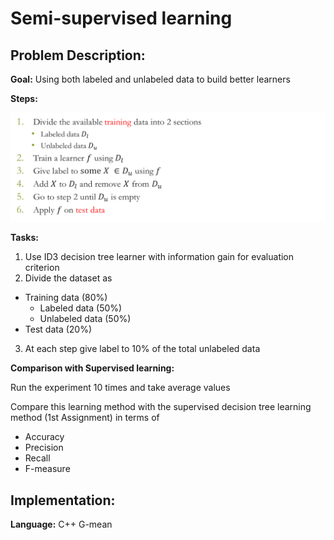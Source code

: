 
# Semi-supervised learning

## Problem Description:

**Goal:** Using both labeled and unlabeled data to build better learners

**Steps:**


![alt tag](https://github.com/tasnim007/Tetris---C-using-iGraphics/blob/master/images/semisuper.png)

**Tasks:**
1.  Use ID3 decision tree learner with information gain for evaluation criterion
2.  Divide the dataset as
  + Training data (80%)
    + Labeled data (50%)
    + Unlabeled data (50%)
  + Test data (20%)
3.  At each step give label to 10% of the total unlabeled data 


**Comparison with Supervised learning:**

Run the experiment 10 times and take average values

Compare this learning method with the supervised decision tree learning method (1st Assignment) in terms of 
+ Accuracy
+ Precision
+ Recall
+ F-measure


## Implementation:
**Language:** C++
G-mean

